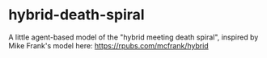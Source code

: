 # hybrid-death-spiral
A little agent-based model of the "hybrid meeting death spiral", inspired by Mike Frank's model here: https://rpubs.com/mcfrank/hybrid
